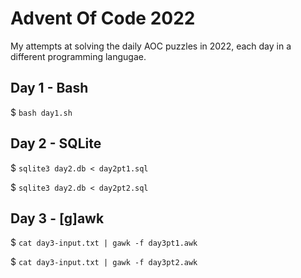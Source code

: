 # Advent Of Code 2022

My attempts at solving the daily AOC puzzles in 2022, each day in a different programming langugae.

## Day 1 - Bash

$ `bash day1.sh`

## Day 2 - SQLite

$ `sqlite3 day2.db < day2pt1.sql`

$ `sqlite3 day2.db < day2pt2.sql`

## Day 3 - [g]awk

$ `cat day3-input.txt | gawk -f day3pt1.awk`

$ `cat day3-input.txt | gawk -f day3pt2.awk`
